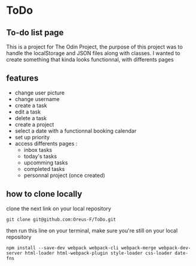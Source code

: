 # ToDo

## To-do list page

This is a project for The Odin Project, the purpose of this project was to handle the localStorage and JSON files along with classes. 
I wanted to create something that kinda looks functionnal, with differents pages

## features

- change user picture
- change username
- create a task
- edit a task
- delete a task
- create a project
- select a date with a functionnal booking calendar
- set up priority 
- access differents pages :
    - inbox tasks
    - today's tasks
    - upcomming tasks
    - completed tasks
    - personnal project (once created)


## how to clone locally


clone the next link on your local repository

`git clone git@github.com:Oreus-F/ToDo.git`

then run this line on your terminal, make sure you're still on your local repository

`npm install --save-dev webpack webpack-cli webpack-merge webpack-dev-server html-loader html-webpack-plugin style-loader css-loader date-fns`